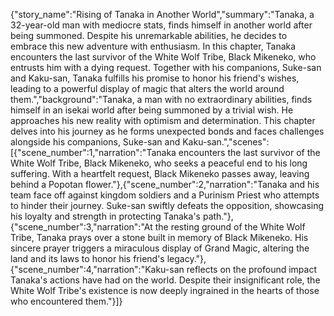 {"story_name":"Rising of Tanaka in Another World","summary":"Tanaka, a 32-year-old man with mediocre stats, finds himself in another world after being summoned. Despite his unremarkable abilities, he decides to embrace this new adventure with enthusiasm. In this chapter, Tanaka encounters the last survivor of the White Wolf Tribe, Black Mikeneko, who entrusts him with a dying request. Together with his companions, Suke-san and Kaku-san, Tanaka fulfills his promise to honor his friend's wishes, leading to a powerful display of magic that alters the world around them.","background":"Tanaka, a man with no extraordinary abilities, finds himself in an isekai world after being summoned by a trivial wish. He approaches his new reality with optimism and determination. This chapter delves into his journey as he forms unexpected bonds and faces challenges alongside his companions, Suke-san and Kaku-san.","scenes":[{"scene_number":1,"narration":"Tanaka encounters the last survivor of the White Wolf Tribe, Black Mikeneko, who seeks a peaceful end to his long suffering. With a heartfelt request, Black Mikeneko passes away, leaving behind a Popotan flower."},{"scene_number":2,"narration":"Tanaka and his team face off against kingdom soldiers and a Purinism Priest who attempts to hinder their journey. Suke-san swiftly defeats the opposition, showcasing his loyalty and strength in protecting Tanaka's path."},{"scene_number":3,"narration":"At the resting ground of the White Wolf Tribe, Tanaka prays over a stone built in memory of Black Mikeneko. His sincere prayer triggers a miraculous display of Grand Magic, altering the land and its laws to honor his friend's legacy."},{"scene_number":4,"narration":"Kaku-san reflects on the profound impact Tanaka's actions have had on the world. Despite their insignificant role, the White Wolf Tribe's existence is now deeply ingrained in the hearts of those who encountered them."}]}